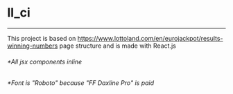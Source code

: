 # ll_ci
---
This project is based on https://www.lottoland.com/en/eurojackpot/results-winning-numbers 
page structure and is made with React.js

###### *All jsx components inline
###### *Font is "Roboto" because "FF Daxline Pro" is paid
